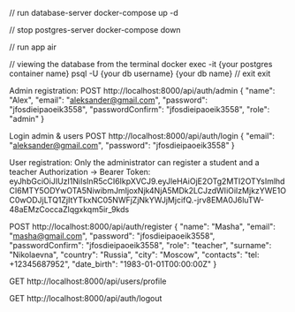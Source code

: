 // run database-server
docker-compose up -d

// stop postgres-server
docker-compose down

// run app
air

// viewing the database from the terminal
docker exec -it {your postgres container name} psql -U {your db username} {your db name}
// exit
exit

Admin registration:
POST
http://localhost:8000/api/auth/admin
{
  "name": "Alex",
  "email": "aleksander@gmail.com",
  "password": "jfosdieipaoeik3558",
  "passwordConfirm": "jfosdieipaoeik3558",
  "role": "admin"
}

Login admin & users
POST
http://localhost:8000/api/auth/login
{
  "email": "aleksander@gmail.com",
  "password": "jfosdieipaoeik3558"
}

User registration:
Only the administrator can register a student and a teacher
Authorization -> Bearer
Token: eyJhbGciOiJIUzI1NiIsInR5cCI6IkpXVCJ9.eyJleHAiOjE2OTg2MTI2OTYsImlhdCI6MTY5ODYwOTA5NiwibmJmIjoxNjk4NjA5MDk2LCJzdWIiOiIzMjkzYWE1OC0wODJjLTQ1ZjItYTkxNC05NWFjZjNkYWJjMjcifQ.-jrv8EMA0J6luTW-48aEMzCoccaZlqgxkqm5ir_9kds

POST
http://localhost:8000/api/auth/register
{
  "name": "Masha",
  "email": "masha@gmail.com",
  "password": "jfosdieipaoeik3558",
  "passwordConfirm": "jfosdieipaoeik3558",
  "role": "teacher",
  "surname": "Nikolaevna",
  "country": "Russia",
  "city": "Moscow",
  "contacts": "tel: +12345687952",
  "date_birth": "1983-01-01T00:00:00Z"
}

GET
http://localhost:8000/api/users/profile

GET
http://localhost:8000/api/auth/logout
